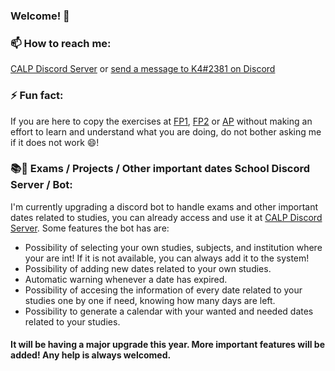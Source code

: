### Welcome! 👋

### 📫 How to reach me:
[CALP Discord Server](https://discord.gg/JBQknmBxA9) or [send a message to K4#2381 on Discord](https://discord.com/users/349623600124526602)
### ⚡ Fun fact:
If you are here to copy the exercises at [FP1](https://github.com/K4chann/FP1), [FP2](https://github.com/K4chann/FP2) or [AP](https://github.com/K4chann/AP) without making an effort to learn and understand what you are doing, do not bother asking me if it does not work 😄! 
### 📚📆 Exams / Projects / Other important dates School Discord Server / Bot:
I'm currently upgrading a discord bot to handle exams and other important dates related to studies, you can already access and use it at [CALP Discord Server](https://discord.gg/JBQknmBxA9).
Some features the bot has are:
- Possibility of selecting your own studies, subjects, and institution where your are int! If it is not available, you can always add it to the system!
- Possibility of adding new dates related to your own studies.
- Automatic warning whenever a date has expired.
- Possibility of accesing the information of every date related to your studies one by one if need, knowing how many days are left.
- Possibility to generate a calendar with your wanted and needed dates related to your studies.

#### It will be having a major upgrade this year. More important features will be added! Any help is always welcomed.

<!--
**K4chann/K4chann** is a ✨ _special_ ✨ repository because its `README.md` (this file) appears on your GitHub profile.

Here are some ideas to get you started:

- 🔭 I’m currently working on ...
- 🌱 I’m currently learning ...
- 👯 I’m looking to collaborate on ...
- 🤔 I’m looking for help with ...
- 💬 Ask me about ...
- 📫 How to reach me: ...
- 😄 Pronouns: ...
- ⚡ Fun fact: ...
-->
